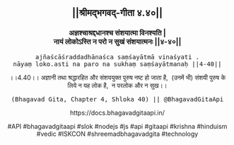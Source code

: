 <center><h2>||श्रीमद्‍भगवद्‍-गीता ४.४०||</h2>
<h3>अज्ञश्चाश्रद्दधानश्च संशयात्मा विनश्यति |<br/>नायं लोकोऽस्ति न परो न सुखं संशयात्मनः ||४-४०||</h3>
<pre>ajñaścāśraddadhānaśca saṃśayātmā vinaśyati .<br/>nāyaṃ loko.asti na paro na sukhaṃ saṃśayātmanaḥ ||4-40||</pre>
<p>।।4.40।। अज्ञानी तथा श्रद्धारहित और संशययुक्त पुरुष नष्ट हो जाता है,  (उनमें भी) संशयी पुरुष के लिये न यह लोक है,  न परलोक और न सुख।।</p>
<pre>(Bhagavad Gita, Chapter 4, Shloka 40) || @BhagavadGitaApi</pre><p>https://docs.bhagavadgitaapi.in/</p><p>#API #bhagavadgitaapi #slok #nodejs #js #api #gitaapi #krishna #hinduism #vedic #ISKCON #shreemadbhagavadgita #technology</p></center>